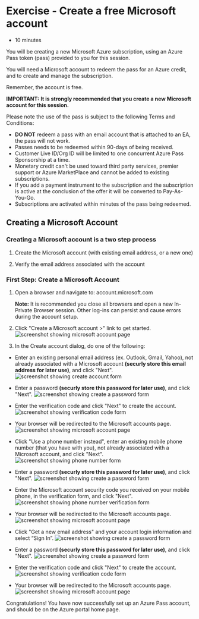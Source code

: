 # Exercise - Create a free Microsoft account

* 10 minutes

You will be creating a new Microsoft Azure subscription, using an Azure Pass token (pass) provided to you for this session.

You will need a Microsoft account to redeem the pass for an Azure credit, and to create and manage the subscription.

Remember, the account is free.

**IMPORTANT:**
**It is strongly recommended that you create a new Microsoft account for this session.**

Please note the use of the pass is subject to the following Terms and Conditions:

* **DO NOT** redeem a pass with an email account that is attached to an EA, the pass will not work.
* Passes needs to be redeemed within 90-days of being received.
* Customer Live ID/Org ID will be limited to one concurrent Azure Pass Sponsorship at a time.
* Monetary credit can't be used toward third party services, premier support or Azure MarketPlace and cannot be added to existing subscriptions.
* If you add a payment instrument to the subscription and the subscription is active at the conclusion of the offer it will be converted to Pay-As-You-Go.
* Subscriptions are activated within minutes of the pass being redeemed.

## Creating a Microsoft Account

### Creating a Microsoft account is a two step process

1. Create the Microsoft account (with existing email address, or a new one)

2. Verify the email address associated with the account

### First Step: Create a Microsoft Account

1. Open a browser and navigate to: account.microsoft.com

    **Note:** It is recommended you close all browsers and open a new In-Private Browser session. Other log-ins can persist and cause errors during the account setup.

2. Click "Create a Microsoft account >" link to get started.
![screenshot showing microsoft account page](images/msaccount1.png)

3. In the Create account dialog, do one of the following:

* Enter an existing personal email address (ex. Outlook, Gmail, Yahoo), not already associated with a Microsoft account **(securly store this email address for later use)**, and click "Next".
![screenshot showing create account form](images/msaccount2.png)

* Enter a password **(securly store this password for later use)**, and click "Next".
![screenshot showing create a password form](images/msaccount3.png)

* Enter the verification code and click "Next" to create the account.
![screenshot showing verification code form](images/msaccount4.png)

* Your browser will be redirected to the Microsoft accounts page.
![screenshot showing microsoft account page](images/msaccount5.png)

* Click "Use a phone number instead", enter an existing mobile phone number (that you have with you), not already associated with a Microsoft account, and click "Next".
![screenshot showing phone number form](images/msaccount6.png)

* Enter a password **(securly store this password for later use)**, and click "Next".
![screenshot showing create a password form](images/msaccount7.png)

* Enter the Microsoft account security code you received on your mobile phone, in the verification form, and click "Next".
![screenshot showing phone number verification form](images/msaccount8.png)

* Your browser will be redirected to the Microsoft accounts page.
![screenshot showing microsoft account page](images/msaccount5.png)

* Click "Get a new email address" and your account login information and select “Sign In”.
![screenshot showing create a password form](images/msaccount9.png)

* Enter a password **(securly store this password for later use)**, and click "Next".
![screenshot showing create a password form](images/msaccount3.png)

* Enter the verification code and click "Next" to create the account.
![screenshot showing verification code form](images/msaccount4.png)

* Your browser will be redirected to the Microsoft accounts page.
![screenshot showing microsoft account page](images/msaccount5.png)

Congratulations! You have now successfully set up an Azure Pass account, and should be on the Azure portal home page.
